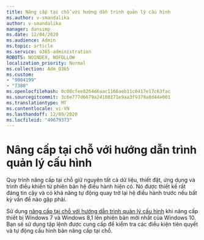 ```yaml
---
title: Nâng cấp tại chỗ với hướng dẫn trình quản lý cấu hình
ms.author: v-smandalika
author: v-smandalika
manager: dansimp
ms.date: 12/04/2020
ms.audience: Admin
ms.topic: article
ms.service: o365-administration
ROBOTS: NOINDEX, NOFOLLOW
localization_priority: Normal
ms.collection: Adm_O365
ms.custom:
- "9004199"
- "7380"
ms.openlocfilehash: 0c08cfee8264d6aac1166aeb11c0417e17c63fac
ms.sourcegitcommit: 3c6e777d6679a24108171e9aa3f9379a8d44e001
ms.translationtype: MT
ms.contentlocale: vi-VN
ms.lasthandoff: 12/09/2020
ms.locfileid: "49679373"
---
```

# <a name="in-place-upgrade-with-configuration-manager-guide"></a>Nâng cấp tại chỗ với hướng dẫn trình quản lý cấu hình

Quy trình nâng cấp tại chỗ giữ nguyên tất cả dữ liệu, thiết đặt, ứng dụng và trình điều khiển từ phiên bản hệ điều hành hiện có. Nó được thiết kế rất đáng tin cậy và có khả năng tự động quay trở lại hệ điều hành trước nếu bất kỳ vấn đề nào gặp phải.

Sử dụng [nâng cấp tại chỗ với hướng dẫn trình quản lý cấu hình](https://admin.microsoft.com/adminportal/home#/win10upgrade) khi nâng cấp thiết bị Windows 7 và Windows 8,1 lên phiên bản mới nhất của Windows 10. Bạn sẽ sử dụng tập lệnh được cung cấp để kiểm tra các điều kiện tiên quyết và tự động cấu hình bản nâng cấp tại chỗ.